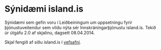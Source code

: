 # Sýnidæmi island.is

Sýnidæmi sem gefin voru í Leiðbeiningum um uppsetningu fyrir þjónustuveitendur
sem vildu nýta sér Innskráningarþjónustu island.is. Tekið úr útgáfu 2.0 af
skjalinu, dagsett 08.04.2014.

Skjal fengið af síðu island.is í
[vefsafni](https://vefsafn.is/is/20141025090051/https://www.island.is/innskraningarthjonusta/taeknilegar-upplysingar/).
